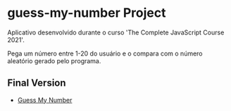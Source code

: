 # guess-my-number Project

Aplicativo desenvolvido durante o curso 'The Complete JavaScript Course 2021'.

Pega um número entre 1-20 do usuário e o compara com o número aleatório gerado pelo programa.

## Final Version

- [Guess My Number](https://guessmynumber21.netlify.app/)
